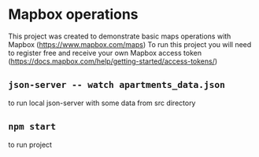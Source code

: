 # Mapbox operations

This project was created to demonstrate basic maps operations with Mapbox (https://www.mapbox.com/maps)
To run this project you will need to register free and receive your own Mapbox access token (https://docs.mapbox.com/help/getting-started/access-tokens/)

## `json-server -- watch apartments_data.json`

to run local json-server with some data from src directory

## `npm start`

to run project
